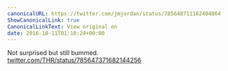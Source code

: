 ```yaml
---
canonicalURL: https://twitter.com/jmjordan/status/785648711162404864
ShowCanonicalLink: true
CanonicalLinkText: View original on
date: 2016-10-11T01:10:24+00:00
---
```

Not surprised but still bummed. [twitter.com/THR/status/785647371682144256](https://twitter.com/THR/status/785647371682144256)